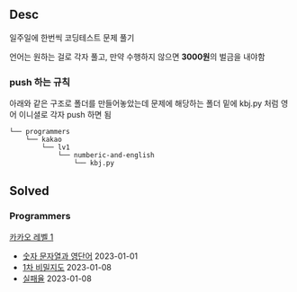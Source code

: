## Desc
일주일에 한번씩 코딩테스트 문제 풀기 <br>

언어는 원하는 걸로 각자 풀고, 만약 수행하지 않으면 <b>3000원</b>의 벌금을 내야함

### push 하는 규칙
아래와 같은 구조로 폴더를 만들어놓았는데 문제에 해당하는 폴더 밑에 kbj.py 처럼 영어 이니셜로 각자 push 하면 됨 

```text
└── programmers
    └── kakao
        └── lv1
            └── numberic-and-english
                └── kbj.py
```

## Solved

### Programmers

[카카오 레벨 1](https://school.programmers.co.kr/learn/challenges?order=recent&page=1&partIds=31236%2C25448%2C20069%2C17214%2C12286%2C9317%2C22586%2C18498%2C17931%2C301%2C300&levels=1)

- [숫자 문자열과 영단어](https://school.programmers.co.kr/learn/courses/30/lessons/81301) 2023-01-01 
- [1차 비밀지도](https://school.programmers.co.kr/learn/courses/30/lessons/17681) 2023-01-08
- [실패율](https://school.programmers.co.kr/learn/courses/30/lessons/42889) 2023-01-08
